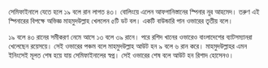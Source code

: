 সেমিফাইনালে যেতে হলে ১৯ বলে রান লাগত ৪৩। বোলিংয়ে এলেন আফগানিস্তানের স্পিনার নূর আহমেদ। তরুণ এই স্পিনারের বিপক্ষে অভিজ্ঞ মাহমুদউল্লাহ খেললেন ৫টি ডট বল। একটি বাউন্ডারি পান ওভারের তৃতীয় বলে।

১৯ বলে ৪৩ রানের সমীকরণ নেমে আসে ১৩ বলে ৩৯ রানে। পরে রশিদ খানের ওভারেও বাংলাদেশের ব্যাটসম্যানরা খেলেছেন রয়েসয়ে। সেই ওভারের পঞ্চম বলে মাহমুদউল্লাহ আউট হন ৯ বলে ৬ রান করে। মাহমুদউল্লাহর এমন ইনিংসেই মূলত শেষ হয়ে যায় সেমিফাইনালের স্বপ্ন। সেই ওভারের শেষ বলে আউট হন রিশাদ হোসেনও।
